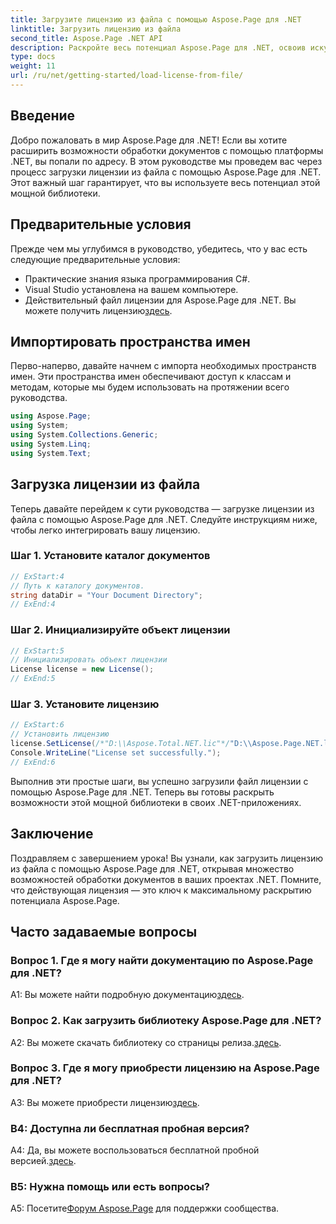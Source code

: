 ```yaml
---
title: Загрузите лицензию из файла с помощью Aspose.Page для .NET
linktitle: Загрузить лицензию из файла
second_title: Aspose.Page .NET API
description: Раскройте весь потенциал Aspose.Page для .NET, освоив искусство загрузки лицензий из файлов. Беспрепятственно расширяйте возможности обработки документов.
type: docs
weight: 11
url: /ru/net/getting-started/load-license-from-file/
---
```

## Введение

Добро пожаловать в мир Aspose.Page для .NET! Если вы хотите расширить возможности обработки документов с помощью платформы .NET, вы попали по адресу. В этом руководстве мы проведем вас через процесс загрузки лицензии из файла с помощью Aspose.Page для .NET. Этот важный шаг гарантирует, что вы используете весь потенциал этой мощной библиотеки.

## Предварительные условия

Прежде чем мы углубимся в руководство, убедитесь, что у вас есть следующие предварительные условия:

- Практические знания языка программирования C#.
- Visual Studio установлена на вашем компьютере.
-  Действительный файл лицензии для Aspose.Page для .NET. Вы можете получить лицензию[здесь](https://purchase.aspose.com/buy).

## Импортировать пространства имен

Перво-наперво, давайте начнем с импорта необходимых пространств имен. Эти пространства имен обеспечивают доступ к классам и методам, которые мы будем использовать на протяжении всего руководства.

```csharp
using Aspose.Page;
using System;
using System.Collections.Generic;
using System.Linq;
using System.Text;
```

## Загрузка лицензии из файла

Теперь давайте перейдем к сути руководства — загрузке лицензии из файла с помощью Aspose.Page для .NET. Следуйте инструкциям ниже, чтобы легко интегрировать вашу лицензию.

### Шаг 1. Установите каталог документов

```csharp
// ExStart:4
// Путь к каталогу документов.
string dataDir = "Your Document Directory";
// ExEnd:4
```

### Шаг 2. Инициализируйте объект лицензии

```csharp
// ExStart:5
// Инициализировать объект лицензии
License license = new License();
// ExEnd:5
```

### Шаг 3. Установите лицензию

```csharp
// ExStart:6
// Установить лицензию
license.SetLicense(/*"D:\\Aspose.Total.NET.lic"*/"D:\\Aspose.Page.NET.lic");
Console.WriteLine("License set successfully.");
// ExEnd:6
```

Выполнив эти простые шаги, вы успешно загрузили файл лицензии с помощью Aspose.Page для .NET. Теперь вы готовы раскрыть возможности этой мощной библиотеки в своих .NET-приложениях.

## Заключение

Поздравляем с завершением урока! Вы узнали, как загрузить лицензию из файла с помощью Aspose.Page для .NET, открывая множество возможностей обработки документов в ваших проектах .NET. Помните, что действующая лицензия — это ключ к максимальному раскрытию потенциала Aspose.Page.


## Часто задаваемые вопросы

### Вопрос 1. Где я могу найти документацию по Aspose.Page для .NET?

 A1: Вы можете найти подробную документацию[здесь](https://reference.aspose.com/page/net/).

### Вопрос 2. Как загрузить библиотеку Aspose.Page для .NET?

 A2: Вы можете скачать библиотеку со страницы релиза.[здесь](https://releases.aspose.com/page/net/).

### Вопрос 3. Где я могу приобрести лицензию на Aspose.Page для .NET?

 A3: Вы можете приобрести лицензию[здесь](https://purchase.aspose.com/buy).

### В4: Доступна ли бесплатная пробная версия?

 A4: Да, вы можете воспользоваться бесплатной пробной версией.[здесь](https://releases.aspose.com/).

### В5: Нужна помощь или есть вопросы? 

 A5: Посетите[Форум Aspose.Page](https://forum.aspose.com/c/page/39) для поддержки сообщества.